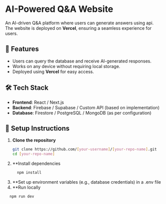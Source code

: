 # AI-Powered Q&A Website  

An AI-driven Q&A platform where users can generate answers using api. The website is deployed on **Vercel**, ensuring a seamless experience for users.  

## 🚀 Features   
- Users can query the database and receive AI-generated responses.  
- Works on any device without requiring local storage.  
- Deployed using **Vercel** for easy access.  

## 🛠️ Tech Stack  
- **Frontend**: React / Next.js  
- **Backend**: Firebase / Supabase / Custom API (based on implementation)  
- **Database**: Firestore / PostgreSQL / MongoDB (as per configuration)  

## 🔧 Setup Instructions  
1. **Clone the repository**  
   ```sh
   git clone https://github.com/[your-username]/[your-repo-name].git
   cd [your-repo-name]
2. **Install dependencies
   ```sh
     npm install
3. **Set up environment variables (e.g., database credentials) in a .env file
4. **Run locally
  ```sh
    npm run dev
